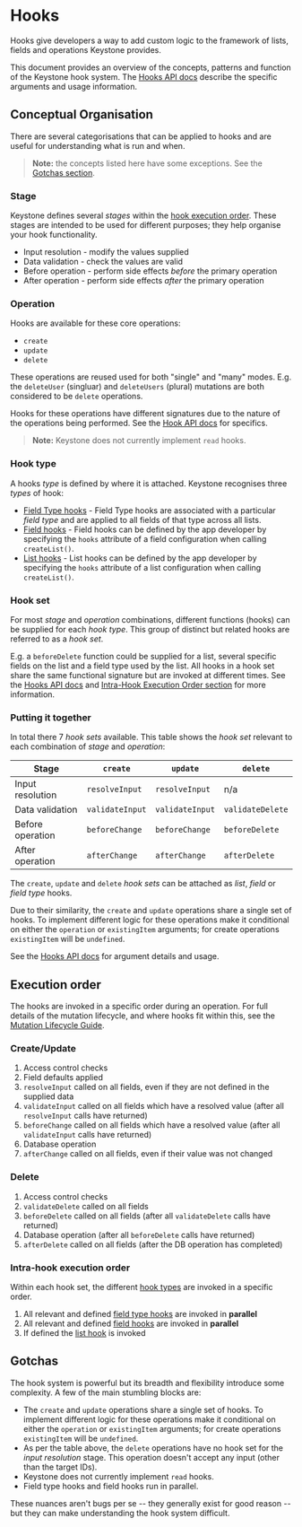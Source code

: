 <!--[meta]
section: guides
title: Hooks
[meta]-->

# Hooks

Hooks give developers a way to add custom logic to the framework of lists, fields and operations Keystone provides.

This document provides an overview of the concepts, patterns and function of the Keystone hook system.
The [Hooks API docs](/docs/api/hooks.md) describe the specific arguments and usage information.

## Conceptual Organisation

There are several categorisations that can be applied to hooks and are useful for understanding what is run and when.

> **Note:** the concepts listed here have some exceptions.
> See the [Gotchas section](#gotchas).

### Stage

Keystone defines several _stages_ within the [hook execution order](#execution-order).
These stages are intended to be used for different purposes; they help organise your hook functionality.

- Input resolution - modify the values supplied
- Data validation - check the values are valid
- Before operation - perform side effects _before_ the primary operation
- After operation - perform side effects _after_ the primary operation

### Operation

Hooks are available for these core operations:

- `create`
- `update`
- `delete`

These operations are reused used for both "single" and "many" modes.
E.g. the `deleteUser` (singluar) and `deleteUsers` (plural) mutations are both considered to be `delete` operations.

Hooks for these operations have different signatures due to the nature of the operations being performed.
See the [Hook API docs](/docs/api/hooks.md) for specifics.

> **Note:** Keystone does not currently implement `read` hooks.

### Hook type

A hooks _type_ is defined by where it is attached.
Keystone recognises three _types_ of hook:

- [Field Type hooks](/docs/api/hooks.md#field-type-hooks) -
  Field Type hooks are associated with a particular _field type_ and are applied to all fields of that type across all lists.
- [Field hooks](/docs/api/hooks.md#field-hooks) -
  Field hooks can be defined by the app developer by specifying the `hooks` attribute of a field configuration when calling `createList()`.
- [List hooks](/docs/api/hooks.md#list-hooks) -
  List hooks can be defined by the app developer by specifying the `hooks` attribute of a list configuration when calling `createList()`.

### Hook set

For most _stage_ and _operation_ combinations, different functions (hooks) can be supplied for each _hook type_.
This group of distinct but related hooks are referred to as a _hook set_.

E.g. a `beforeDelete` function could be supplied for a list, several specific fields on the list and a field type used by the list.
All hooks in a hook set share the same functional signature but are invoked at different times.
See the [Hooks API docs](/docs/api/hooks.md) and [Intra-Hook Execution Order section](#intra-hook-execution-order) for more information.

### Putting it together

In total there 7 _hook sets_ available.
This table shows the _hook set_ relevant to each combination of _stage_ and _operation_:

| Stage            | `create`        | `update`        | `delete`         |
| ---------------- | --------------- | --------------- | ---------------- |
| Input resolution | `resolveInput`  | `resolveInput`  | n/a              |
| Data validation  | `validateInput` | `validateInput` | `validateDelete` |
| Before operation | `beforeChange`  | `beforeChange`  | `beforeDelete`   |
| After operation  | `afterChange`   | `afterChange`   | `afterDelete`    |

The `create`, `update` and `delete` _hook sets_ can be attached as _list_, _field_ or _field type_ hooks.

Due to their similarity, the `create` and `update` operations share a single set of hooks.
To implement different logic for these operations make it conditional on either the `operation` or `existingItem` arguments;
for create operations `existingItem` will be `undefined`.

See the [Hooks API docs](/docs/api/hooks.md) for argument details and usage.

## Execution order

The hooks are invoked in a specific order during an operation.
For full details of the mutation lifecycle, and where hooks fit within this, see the [Mutation Lifecycle Guide](/docs/guides/mutation-lifecycle.md).

### Create/Update

1. Access control checks
2. Field defaults applied
3. `resolveInput` called on all fields, even if they are not defined in the supplied data
4. `validateInput` called on all fields which have a resolved value (after all `resolveInput` calls have returned)
5. `beforeChange` called on all fields which have a resolved value (after all `validateInput` calls have returned)
6. Database operation
7. `afterChange` called on all fields, even if their value was not changed

### Delete

1. Access control checks
2. `validateDelete` called on all fields
3. `beforeDelete` called on all fields (after all `validateDelete` calls have returned)
4. Database operation (after all `beforeDelete` calls have returned)
5. `afterDelete` called on all fields (after the DB operation has completed)

### Intra-hook execution order

Within each hook set, the different [hook types](#hook-type) are invoked in a specific order.

1. All relevant and defined [field type hooks](/docs/api/hooks.md#field-type-hooks) are invoked in **parallel**
2. All relevant and defined [field hooks](/docs/api/hooks.md#field-hooks) are invoked in **parallel**
3. If defined the [list hook](/docs/api/hooks.md#list-hooks) is invoked

## Gotchas

The hook system is powerful but its breadth and flexibility introduce some complexity.
A few of the main stumbling blocks are:

- The `create` and `update` operations share a single set of hooks.
  To implement different logic for these operations make it conditional on either the `operation` or `existingItem` arguments;
  for create operations `existingItem` will be `undefined`.
- As per the table above, the `delete` operations have no hook set for the _input resolution_ stage.
  This operation doesn't accept any input (other than the target IDs).
- Keystone does not currently implement `read` hooks.
- Field type hooks and field hooks run in parallel.

These nuances aren't bugs per se -- they generally exist for good reason --
but they can make understanding the hook system difficult.

<!-- TODO: ## Error Handling -->
